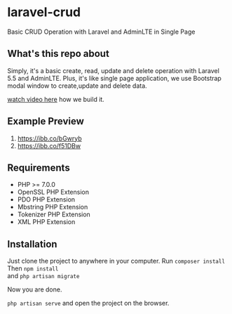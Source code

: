 # laravel-crud
Basic CRUD Operation with Laravel and AdminLTE in Single Page

## What's this repo about

Simply, it's a basic create, read, update and delete operation with Laravel 5.5 and AdminLTE. Plus, it's like single page application, 
we use Bootstrap modal window to create,update and delete data. 

[watch video here](https://www.youtube.com/watch?v=hiaYGxA8IWQ&list=PLB4AdipoHpxYmPdyI3e-yH58-3CS4qoAf) how we build it. 


## Example Preview

1. https://ibb.co/bGwryb
2. https://ibb.co/f51DBw

## Requirements 

- PHP >= 7.0.0
- OpenSSL PHP Extension
- PDO PHP Extension
- Mbstring PHP Extension
- Tokenizer PHP Extension
- XML PHP Extension

## Installation

Just clone the project to anywhere in your computer. 
Run ` composer install ` <br>
Then ` npm install ` <br>
and ` php artisan migrate `

Now you are done. 
<br>

` php artisan serve ` and open the project on the browser. 




